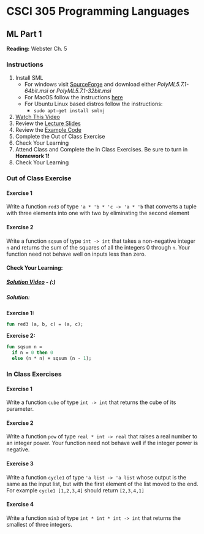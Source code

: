 # CSCI 305 Programming Languages

## ML Part 1

**Reading:** Webster Ch. 5

### Instructions
1. Install SML
    * For windows visit [SourceForge](https://sourceforge.net/projects/polyml/) and download either *PolyML5.7.1-64bit.msi* or *PolyML5.7.1-32bit.msi*
    * For MacOS follow the instructions [here](http://islovely.co/posts/painless-installation-of-sml-on-os-x/)
    * For Ubuntu Linux based distros follow the instructions:
        - `sudo apt-get install smlnj`
2. [Watch This Video](https://youtu.be/pBwpRivrhN4)
3. Review the [Lecture Slides](slides/Lecture13_14.pdf)
4. Review the [Example Code](https://github.com/CSCI305/csci305-ml-examples/blob/master/ml1.sml)
5. Complete the Out of Class Exercise
6. Check Your Learning
7. Attend Class and Complete the In Class Exercises. Be sure to turn in **Homework 1!**
8. Check Your Learning

### Out of Class Exercise

#### Exercise 1
Write a function `red3` of type `'a * 'b * 'c -> 'a * 'b` that converts a tuple with three elements into one with two by eliminating the second element

#### Exercise 2
Write a function `sqsum` of type `int -> int` that takes a non-negative integer `n` and returns the sum of the squares of all the integers 0 through `n`. Your function need not behave well on inputs less than zero.

#### Check Your Learning:

##### [Solution Video]() - (:)

##### Solution:

**Exercise 1:**
```ml
fun red3 (a, b, c) = (a, c);
```

**Exercise 2:**
```ml
fun sqsum n =
  if n = 0 then 0
  else (n * n) + sqsum (n - 1);
```

### In Class Exercises

#### Exercise 1
Write a function `cube` of type `int -> int` that returns the cube of its parameter.

#### Exercise 2
Write a function `pow` of type `real * int -> real` that raises a real number to an integer power. Your function need not behave well if the integer power is negative.

#### Exercise 3
Write a function `cycle1` of type `'a list -> 'a list` whose output is the same as the input list, but with the first element of the list moved to the end. For example `cycle1 [1,2,3,4]` should return `[2,3,4,1]`

#### Exercise 4
Write a function `min3` of type `int * int * int -> int` that returns the smallest of three integers.

<!--
#### Check Your Learning:

##### Solution:

**Excercise 1:**
```ml
fun cube n = n * n * n;
```

**Excercise 2:**
```ml
fun pow (x:real, n:int) =
  if n = 0 then 1.0
  else x * pow(x, n - 1);
```

**Excercise 3:**
```ml
fun cycle1 x =
  if null x then nil
  else (tl x) @ [hd x];
```

**Exercise 4:**
```ml
fun min3 (a, b, c) =
  if a <= b andalso a <= c then a
  else min3(b, c, a)
```
-->
